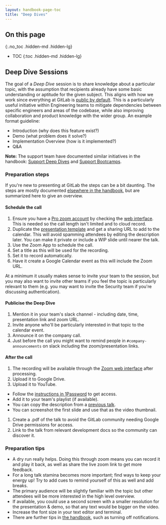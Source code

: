 ```yaml
---
layout: handbook-page-toc
title: "Deep Dives"
---
```


## On this page
{:.no_toc .hidden-md .hidden-lg}

- TOC
{:toc .hidden-md .hidden-lg}

## Deep Dive Sessions

The goal of a _Deep Dive_ session is to share knowledge about a particular topic, with the assumption that recipients already have some basic understanding or aptitude for the given subject. 
This aligns with how we work since everything at GitLab is [public by default](/handbook/values/#public-by-default). 
This is a particularly useful initiative within Engineering teams to mitigate dependencies between specific engineers and areas of the codebase, while also improving collaboration and product knowledge with the wider group. 
An example format guideline:

* Introduction (why does this feature exist?)
* Demo (what problem does it solve?)
* Implementation Overview (how is it implemented?)
* Q&A

**Note:** The support team have documented similar initiatives in the handbook: [Support Deep Dives](/handbook/support/advanced-topics/index.html#deep-dive-sessions) and [Support Bootcamps](/handbook/support/advanced-topics/index.html#support-bootcamps).

### Preparation steps
If you're new to presenting at GitLab the steps can be a bit daunting. The steps are mostly documented [elsewhere in the handbook](/handbook/tools-and-tips/), but are summarized here to give an overview.

#### Schedule the call

1. Ensure you have a [Pro zoom account](/handbook/tools-and-tips/#zoom) by checking the [web interface](https://zoom.us/profile). This is needed so the call length isn't limited and to cloud record.
1. Duplicate the [presentation template](/handbook/tools-and-tips/#google-slides-templates) and get a sharing URL to add to the calendar. This will avoid spamming attendees by editing the description later. You can make it private or include a WIP slide until nearer the talk.
1. Use the Zoom App to schedule the call.
1. Set a title as this will be used for the recording.
1. Set it to record automatically.
1. Have it create a Google Calendar event as this will include the Zoom URL.

At a minimum it usually makes sense to invite your team to the session, but you may also want to invite other teams if you feel the topic is particularly relevant to them (e.g. you may want to invite the Security team if you're discussing authentication).

#### Publicise the Deep Dive

1. Mention it in your team's slack channel - including date, time, presentation link and zoom URL.
1. Invite anyone who'll be particularly interested in that topic to the calendar event.
1. Announce it on the company call.
1. Just before the call you might want to remind people in `#company-announcements` on slack including the zoom/presentation links.

#### After the call

1. The recording will be available through the [Zoom web interface](https://zoom.us/recording) after processing.
1. Upload it to Google Drive.
1. Upload it to YouTube.
* Follow the [instructions in 1Password](/handbook/communication/#upload-conversations-to-youtube) to get access.
* Add it to your team's playlist (if available).
* You can copy the description from a [previous talk](https://www.youtube.com/watch?v=CW0SujsABrs&list=PLFGfElNsQthZ-D0khZ_NSb5Bdl2xkF97m&index=2).
* You can screenshot the first slide and use that as the video thumbnail.
1. Create a .pdf of the talk to avoid the GitLab community needing Google Drive permissions for access.
1. Link to the talk from relevant development docs so the community can discover it.

### Preparation tips

* A dry run really helps. Doing this through zoom means you can record it and play it back, as well as share the live zoom link to get more feedback.
* For a long talk stamina becomes more important; find ways to keep your energy up! Try to add cues to remind yourself of this as well and add breaks.
* The primary audience will be slightly familiar with the topic but other attendees will be more interested in the high level overview.
* If available, you could use a second screen with a smaller resolution for the presentation & demo, so that any text would be bigger on the video.
* Increase the font size in your text editor and terminal.
* There are further tips in [the handbook](/handbook/people-group/group-conversations/), such as turning off notifications.
